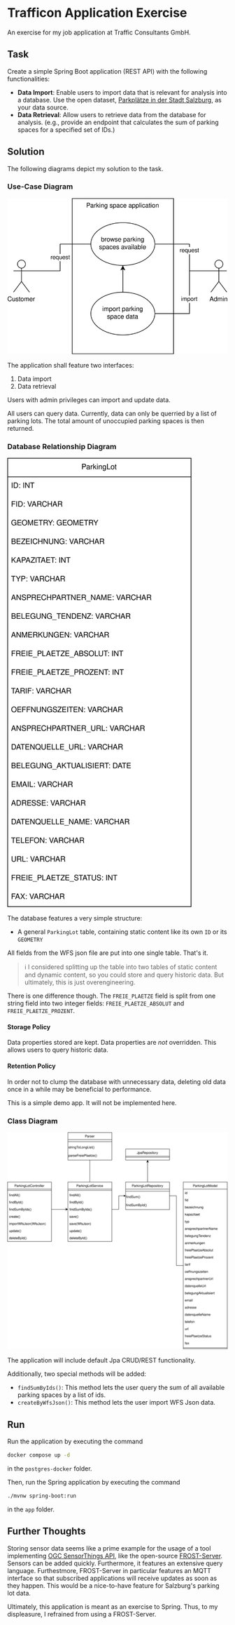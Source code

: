 # Trafficon Application Exercise

An exercise for my job application at Traffic Consultants GmbH.



## Task

Create a simple Spring Boot application (REST API) with the following functionalities:

- **Data Import**:
Enable users to import data that is relevant for analysis into a database. Use the open dataset, [Parkplätze in der Stadt Salzburg](https://www.data.gv.at/katalog/de/dataset/stadt-wien_parkpltzeinderstadtsalzburg), as your data source.
- **Data Retrieval**:
Allow users to retrieve data from the database for analysis. (e.g., provide an endpoint that calculates the sum of parking spaces for a specified set of IDs.)



## Solution

The following diagrams depict my solution to the task.


### Use-Case Diagram

![use case diagram](./diagrams/use-case.drawio.svg)

The application shall feature two interfaces:

1) Data import
2) Data retrieval

Users with admin privileges can import and update data.

All users can query data. Currently, data can only be querried by a list of parking lots. The total amount of unoccupied parking spaces is then returned.


### Database Relationship Diagram

![database relationship diagram](./diagrams/database-relationship.drawio.svg)

The database features a very simple structure:

- A general `ParkingLot` table, containing static content like its own `ID` or its `GEOMETRY`

All fields from the WFS json file are put into one single table. That's it.

> ℹ️ I considered splitting up the table into two tables of static content and dynamic content, so you could store and query historic data. But ultimately, this is just overengineering.

There is one difference though. The `FREIE_PLAETZE` field is split from one string field into two integer fields: `FREIE_PLAETZE_ABSOLUT` and `FREIE_PLAETZE_PROZENT`.

#### Storage Policy

Data properties stored are kept. Data properties are _not_ overridden. This allows users to query historic data.

#### Retention Policy

In order not to clump the database with unnecessary data, deleting old data once in a while may be beneficial to performance.

This is a simple demo app. It will not be implemented here.


### Class Diagram

![class diagram](./diagrams/class.drawio.svg)

The application will include default Jpa CRUD/REST functionality.

Additionally, two special methods will be added:

 - `findSumByIds()`: This method lets the user query the sum of all available parking spaces by a list of ids.
 - `createByWfsJson()`: This method lets the user import WFS Json data.



## Run

Run the application by executing the command

```bash
docker compose up -d
```

in the `postgres-docker` folder.

Then, run the Spring application by executing the command

```bash
./mvnw spring-boot:run
```

in the `app` folder.

## Further Thoughts

Storing sensor data seems like a prime example for the usage of a tool implementing [OGC SensorThings API](https://www.ogc.org/publications/standard/sensorthings/), like the open-source [FROST-Server](https://fraunhoferiosb.github.io/FROST-Server/). Sensors can be added quickly. Furthermore, it features an extensive query language. Furthestmore, FROST-Server in particular features an MQTT interface so that subscribed applications will receive updates as soon as they happen. This would be a nice-to-have feature for Salzburg's parking lot data.

Ultimately, this application is meant as an exercise to Spring. Thus, to my displeasure, I refrained from using a FROST-Server.